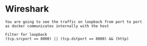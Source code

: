 # Wireshark

    You are going to see the traffic on loopback from port to port
    as docker communicates internally with the host

    Filter for loopback
    (tcp.srcport == 8000) || (tcp.dstport == 8000) && (http)

    